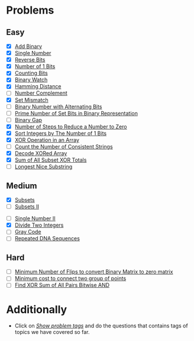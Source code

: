 # Problems

## Easy
- [x] [Add Binary](https://leetcode.com/problems/add-binary/)
- [x] [Single Number](https://leetcode.com/problems/single-number/)
- [x] [Reverse Bits](https://leetcode.com/problems/reverse-bits/)
- [x] [Number of 1 Bits](https://leetcode.com/problems/number-of-1-bits/)
- [x] [Counting Bits](https://leetcode.com/problems/counting-bits/)
- [x] [Binary Watch](https://leetcode.com/problems/binary-watch/)
- [x] [Hamming Distance](https://leetcode.com/problems/hamming-distance/)
- [ ] [Number Complement](https://leetcode.com/problems/number-complement/)
- [x] [Set Mismatch](https://leetcode.com/problems/set-mismatch/)
- [ ] [Binary Number with Alternating Bits](https://leetcode.com/problems/binary-number-with-alternating-bits/)
- [ ] [Prime Number of Set Bits in Binary Representation](https://leetcode.com/problems/prime-number-of-set-bits-in-binary-representation/)
- [ ] [Binary Gap](https://leetcode.com/problems/binary-gap/)
- [x] [Number of Steps to Reduce a Number to Zero](https://leetcode.com/problems/number-of-steps-to-reduce-a-number-to-zero/)
- [x] [Sort Integers by The Number of 1 Bits](https://leetcode.com/problems/sort-integers-by-the-number-of-1-bits/)
- [x] [XOR Operation in an Array](https://leetcode.com/problems/xor-operation-in-an-array/)
- [ ] [Count the Number of Consistent Strings](https://leetcode.com/problems/count-the-number-of-consistent-strings/)
- [x] [Decode XORed Array](https://leetcode.com/problems/decode-xored-array/)
- [x] [Sum of All Subset XOR Totals](https://leetcode.com/problems/sum-of-all-subset-xor-totals/)
- [ ] [Longest Nice Substring](https://leetcode.com/problems/longest-nice-substring/)

## Medium
- [x] [Subsets](https://leetcode.com/problems/subsets/)
- [ ] [Subsets II](https://leetcode.com/problems/subsets-ii/)
<!-- - [ ] [Total Hamming Distance](https://leetcode.com/problems/total-hamming-distance/) -->
- [ ] [Single Number II](https://leetcode.com/problems/single-number-ii/)
- [x] [Divide Two Integers](https://leetcode.com/problems/divide-two-integers/)
- [ ] [Gray Code](https://leetcode.com/problems/gray-code/)
- [ ] [Repeated DNA Sequences](https://leetcode.com/problems/repeated-dna-sequences/)

## Hard
- [ ] [Minimum Number of Flips to convert Binary Matrix to zero matrix](https://leetcode.com/problems/minimum-number-of-flips-to-convert-binary-matrix-to-zero-matrix/)
- [ ] [Minimum cost to connect two group of points](https://leetcode.com/problems/minimum-cost-to-connect-two-groups-of-points/)
- [ ] [Find XOR Sum of All Pairs Bitwise AND](https://leetcode.com/problems/find-xor-sum-of-all-pairs-bitwise-and/)

# Additionally
- Click on [*Show problem tags*](https://leetcode.com/tag/bit-manipulation/) and do the questions that contains tags of topics we have covered so far.
